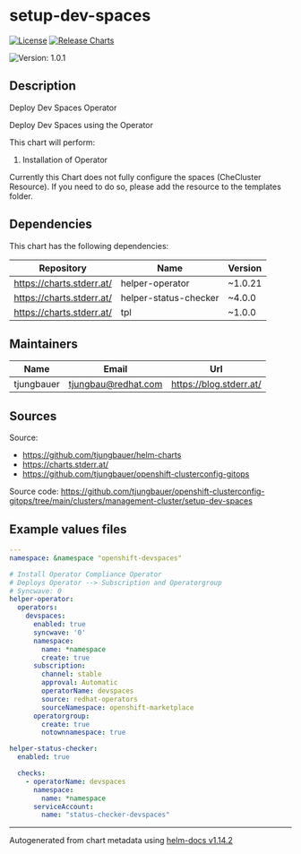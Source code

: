 

# setup-dev-spaces

[![License](https://img.shields.io/badge/License-Apache_2.0-blue.svg)](https://opensource.org/licenses/Apache-2.0)
[![Release Charts](https://github.com/tjungbauer/helm-charts/actions/workflows/release.yml/badge.svg)](https://github.com/tjungbauer/helm-charts/actions/workflows/release.yml)

  ![Version: 1.0.1](https://img.shields.io/badge/Version-1.0.1-informational?style=flat-square)

 

  ## Description

  Deploy Dev Spaces Operator

  Deploy Dev Spaces using the Operator

This chart will perform:
1. Installation of Operator

Currently this Chart does not fully configure the spaces (CheCluster Resource). If you need to do so, please add the resource to the templates folder.

## Dependencies

This chart has the following dependencies:

| Repository | Name | Version |
|------------|------|---------|
| https://charts.stderr.at/ | helper-operator | ~1.0.21 |
| https://charts.stderr.at/ | helper-status-checker | ~4.0.0 |
| https://charts.stderr.at/ | tpl | ~1.0.0 |

## Maintainers

| Name | Email | Url |
| ---- | ------ | --- |
| tjungbauer | <tjungbau@redhat.com> | <https://blog.stderr.at/> |

## Sources
Source:
* <https://github.com/tjungbauer/helm-charts>
* <https://charts.stderr.at/>
* <https://github.com/tjungbauer/openshift-clusterconfig-gitops>

Source code: https://github.com/tjungbauer/openshift-clusterconfig-gitops/tree/main/clusters/management-cluster/setup-dev-spaces

## Example values files

```yaml
---
namespace: &namespace "openshift-devspaces"

# Install Operator Compliance Operator
# Deploys Operator --> Subscription and Operatorgroup
# Syncwave: 0
helper-operator:
  operators:
    devspaces:
      enabled: true
      syncwave: '0'
      namespace:
        name: *namespace
        create: true
      subscription:
        channel: stable
        approval: Automatic
        operatorName: devspaces
        source: redhat-operators
        sourceNamespace: openshift-marketplace
      operatorgroup:
        create: true
        notownnamespace: true

helper-status-checker:
  enabled: true

  checks:
    - operatorName: devspaces
      namespace:
        name: *namespace
      serviceAccount:
        name: "status-checker-devspaces"
```

----------------------------------------------
Autogenerated from chart metadata using [helm-docs v1.14.2](https://github.com/norwoodj/helm-docs/releases/v1.14.2)
